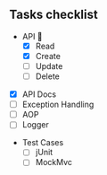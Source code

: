 ##  Tasks checklist

- API 🐙
    - [x] Read
    - [x] Create
    - [ ] Update
    - [ ] Delete
- [x] API Docs
- [ ] Exception Handling
- [ ] AOP
- [ ] Logger
- Test Cases
    - [ ] jUnit
    - [ ] MockMvc
